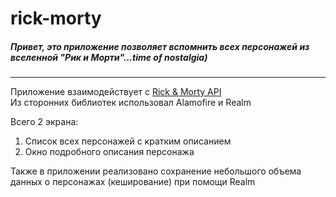 # rick-morty
##### Привет, это приложение позволяет вспомнить всех персонажей из вселенной "Рик и Морти"...time of nostalgia)
----
Приложение взаимодействует с [Rick & Morty API](https://rickandmortyapi.com)    
Из сторонних библиотек использовал Alamofire и Realm

Всего 2 экрана:    
1. Список всех персонажей с кратким описанием    
2. Окно подробного описания персонажа

Также в приложении реализовано сохранение небольшого объема данных о персонажах (кеширование) при помощи Realm
